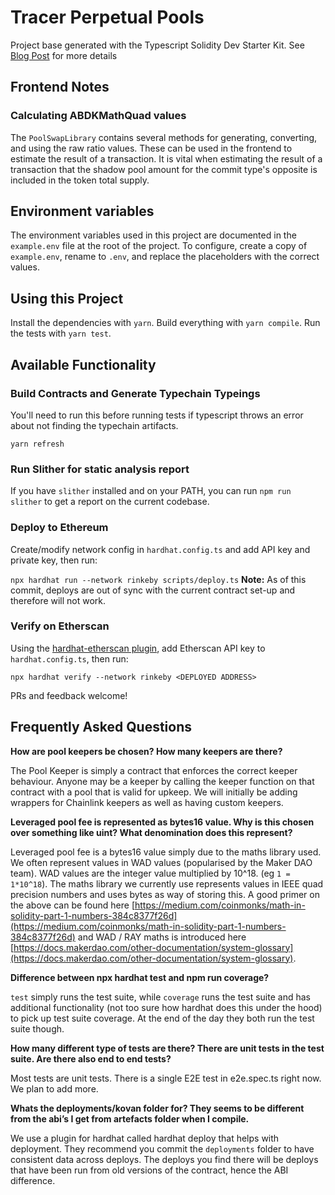 # Tracer Perpetual Pools

Project base generated with the Typescript Solidity Dev Starter Kit. See [Blog Post](https://medium.com/@rahulsethuram/the-new-solidity-dev-stack-buidler-ethers-waffle-typescript-tutorial-f07917de48ae) for more details
## Frontend Notes
### Calculating ABDKMathQuad values
The `PoolSwapLibrary` contains several methods for generating, converting, and using the raw ratio values. These can be used in the frontend to estimate the result of a transaction. It is vital when estimating the result of a transaction that the shadow pool amount for the commit type's opposite is included in the token total supply.

## Environment variables
The environment variables used in this project are documented in the `example.env` file at the root of the project. To configure, create a copy of `example.env`, rename to `.env`, and replace the placeholders with the correct values. 

## Using this Project

Install the dependencies with `yarn`. 
Build everything with `yarn compile`. 
Run the tests with `yarn test`.

## Available Functionality

### Build Contracts and Generate Typechain Typeings
You'll need to run this before running tests if typescript throws an error about not finding the typechain artifacts.

`yarn refresh`

### Run Slither for static analysis report
If you have `slither` installed and on your PATH, you can run `npm run slither` to get a report on the current codebase.

 
### Deploy to Ethereum

Create/modify network config in `hardhat.config.ts` and add API key and private key, then run:

`npx hardhat run --network rinkeby scripts/deploy.ts`
**Note:** As of this commit, deploys are out of sync with the current contract set-up and therefore will not work.

### Verify on Etherscan

Using the [hardhat-etherscan plugin](https://hardhat.org/plugins/nomiclabs-hardhat-etherscan.html), add Etherscan API key to `hardhat.config.ts`, then run:

`npx hardhat verify --network rinkeby <DEPLOYED ADDRESS>`

PRs and feedback welcome!

## Frequently Asked Questions

**How are pool keepers be chosen? How many keepers are there?** 

The Pool Keeper is simply a contract that enforces the correct keeper behaviour. Anyone may be a keeper by calling the keeper function on that contract with a pool that is valid for upkeep. We will initially be adding wrappers for Chainlink keepers as well as having custom keepers.

**Leveraged pool fee is represented as bytes16 value. Why is this chosen over something like uint? What denomination does this represent?**

Leveraged pool fee is a bytes16 value simply due to the maths library used. We often represent values in WAD values (popularised by the Maker DAO team). WAD values are the integer value multiplied by 10^18. (eg `1 = 1*10^18`). The maths library we currently use represents values in IEEE quad precision numbers and uses bytes as way of storing this. A good primer on the above can be found here [https://medium.com/coinmonks/math-in-solidity-part-1-numbers-384c8377f26d](https://medium.com/coinmonks/math-in-solidity-part-1-numbers-384c8377f26d) and WAD / RAY maths is introduced here [https://docs.makerdao.com/other-documentation/system-glossary](https://docs.makerdao.com/other-documentation/system-glossary).

**Difference between npx hardhat test and npm run coverage?**

`test` simply runs the test suite, while `coverage` runs the test suite and has additional functionality (not too sure how hardhat does this under the hood) to pick up test suite coverage. At the end of the day they both run the test suite though.

**How many different type of tests are there? There are unit tests in the test suite. Are there also end to end tests?**

Most tests are unit tests. There is a single E2E test in e2e.spec.ts right now. We plan to add more.

**Whats the deployments/kovan folder for? They seems to be different from the abi’s I get from artefacts folder when I compile.**

We use a plugin for hardhat called hardhat deploy that helps with deployment. They recommend you commit the `deployments` folder to have consistent data across deploys. The deploys you find there will be deploys that have been run from old versions of the contract, hence the ABI difference.
